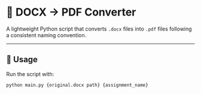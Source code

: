 # 📄 DOCX → PDF Converter

A lightweight Python script that converts `.docx` files into `.pdf` files following a consistent naming convention.

---

## 🧭 Usage

Run the script with:

```bash
python main.py {original.docx path} {assignment_name}
```
